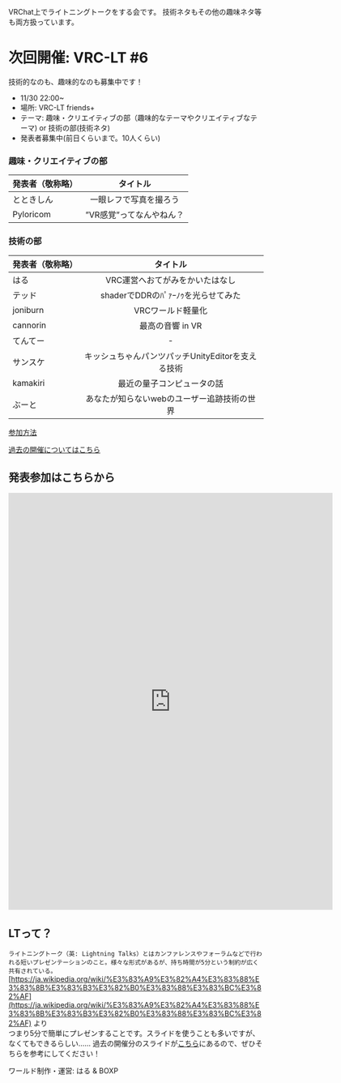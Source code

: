VRChat上でライトニングトークをする会です。
技術ネタもその他の趣味ネタ等も両方扱っています。

# 次回開催: VRC-LT #6
技術的なのも、趣味的なのも募集中です！
* 11/30 22:00~
* 場所: VRC-LT friends+
* テーマ: 趣味・クリエイティブの部（趣味的なテーマやクリエイティブなテーマ) or 技術の部(技術ネタ) 
* 発表者募集中(前日くらいまで。10人くらい)

### 趣味・クリエイティブの部

| 発表者（敬称略）| タイトル　|
| ------------- |:-------------:|
| とときしん | 一眼レフで写真を撮ろう |
| Pyloricom | ”VR感覚”ってなんやねん？ |

### 技術の部

| 発表者（敬称略）| タイトル　|
| ------------- |:-------------:|
| はる | VRC運営へおてがみをかいたはなし |
| テッド | shaderでDDRのﾊﾟｧｰﾉｩを光らせてみた |
| joniburn | VRCワールド軽量化 |
| cannorin | 最高の音響 in VR |
| てんてー | - |
| サンスケ | キッシュちゃんパンツパッチUnityEditorを支える技術 |
| kamakiri | 最近の量子コンピュータの話 |
| ぶーと | あなたが知らないwebのユーザー追跡技術の世界 |

[参加方法](about.md)

[過去の開催についてはこちら](past-events.md)  

## 発表参加はこちらから
<iframe src="https://docs.google.com/forms/d/e/1FAIpQLScrAHEJMv8E869yw1ASGO7gJm-XEwqWk_tNymPJoNIPWKNMaQ/viewform?embedded=true" width="640" height="823" frameborder="0" marginheight="0" marginwidth="0">Loading…</iframe>

## LTって？
```ライトニングトーク（英: Lightning Talks）とはカンファレンスやフォーラムなどで行われる短いプレゼンテーションのこと。様々な形式があるが、持ち時間が5分という制約が広く共有されている。```  
[https://ja.wikipedia.org/wiki/%E3%83%A9%E3%82%A4%E3%83%88%E3%83%8B%E3%83%B3%E3%82%B0%E3%83%88%E3%83%BC%E3%82%AF](https://ja.wikipedia.org/wiki/%E3%83%A9%E3%82%A4%E3%83%88%E3%83%8B%E3%83%B3%E3%82%B0%E3%83%88%E3%83%BC%E3%82%AF) より  
つまり5分で簡単にプレゼンすることです。スライドを使うことも多いですが、なくてもできるらしい……
過去の開催分のスライドが[こちら](past-events.md)にあるので、ぜひそちらを参考にしてください！


ワールド制作・運営: はる & BOXP
